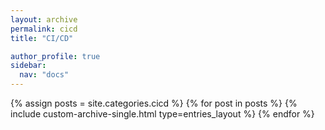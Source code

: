 ```yaml
---
layout: archive
permalink: cicd
title: "CI/CD"

author_profile: true
sidebar:
  nav: "docs"
---
```


{% assign posts = site.categories.cicd %}
{% for post in posts %}
  {% include custom-archive-single.html type=entries_layout %}
{% endfor %}
